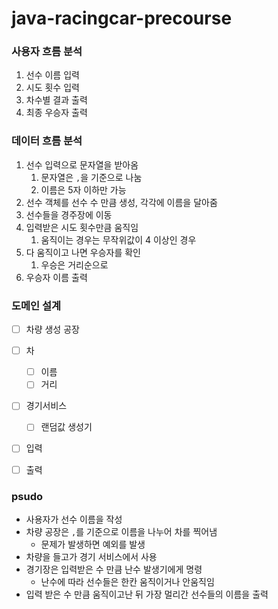 # java-racingcar-precourse
### 사용자 흐름 분석
1. 선수 이름 입력
2. 시도 횟수 입력
3. 차수별 결과 출력
4. 최종 우승자 출력

### 데이터 흐름 분석
1. 선수 입력으로 문자열을 받아옴
	1. 문자열은 `,`을 기준으로 나눔
	2. 이름은 5자 이하만 가능
2. 선수 객체를 선수 수 만큼 생성, 각각에 이름을 달아줌
3. 선수들을 경주장에 이동
4. 입력받은 시도 횟수만큼 움직임
	1. 움직이는 경우는 무작위값이 4 이상인 경우
5. 다 움직이고 나면 우승자를 확인
	1. 우승은 거리순으로
6. 우승자 이름 출력


### 도메인 설계
- [ ] 차량 생성 공장
- [ ] 차
	- [ ] 이름
	- [ ] 거리
- [ ] 경기서비스
	- [ ] 랜덤값 생성기
- [ ] 입력
- [ ] 출력


### psudo
- 사용자가 선수 이름을 작성
- 차량 공장은 `,`를 기준으로 이름을 나누어 차를 찍어냄
	- 문제가 발생하면 예외를 발생
- 차량을 들고가 경기 서비스에서 사용
- 경기장은 입력받은 수 만큼 난수 발생기에게 명령
	- 난수에 따라 선수들은 한칸 움직이거나 안움직임
- 입력 받은 수 만큼 움직이고난 뒤 가장 멀리간 선수들의 이름을 출력
